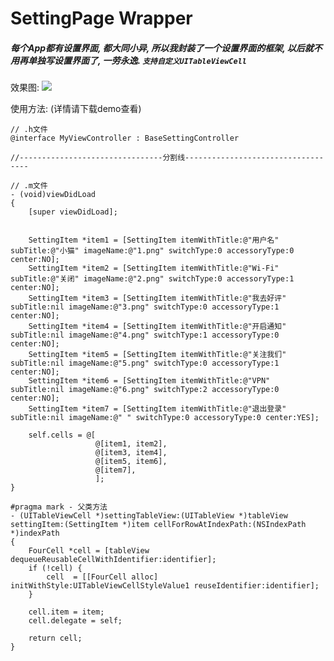 SettingPage Wrapper
================

##### 每个App都有设置界面, 都大同小异, 所以我封装了一个设置界面的框架, 以后就不用再单独写设置界面了, 一劳永逸. `支持自定义UITableViewCell`

效果图: ![](http://7sbo4v.com1.z0.glb.clouddn.com/213213.png)

使用方法: (详情请下载demo查看)

	// .h文件      
	@interface MyViewController : BaseSettingController
	
	//--------------------------------分割线-----------------------------------
	
	// .m文件
	- (void)viewDidLoad
	{
		[super viewDidLoad];
	
	
		SettingItem *item1 = [SettingItem itemWithTitle:@"用户名" subTitle:@"小猫" imageName:@"1.png" switchType:0 accessoryType:0 center:NO];
		SettingItem *item2 = [SettingItem itemWithTitle:@"Wi-Fi" subTitle:@"关闭" imageName:@"2.png" switchType:0 accessoryType:1 center:NO];
		SettingItem *item3 = [SettingItem itemWithTitle:@"我去好评" subTitle:nil imageName:@"3.png" switchType:0 accessoryType:1 center:NO];
		SettingItem *item4 = [SettingItem itemWithTitle:@"开启通知" subTitle:nil imageName:@"4.png" switchType:1 accessoryType:0 center:NO];
		SettingItem *item5 = [SettingItem itemWithTitle:@"关注我们" subTitle:nil imageName:@"5.png" switchType:0 accessoryType:1 center:NO];
		SettingItem *item6 = [SettingItem itemWithTitle:@"VPN" subTitle:nil imageName:@"6.png" switchType:2 accessoryType:0 center:NO];
		SettingItem *item7 = [SettingItem itemWithTitle:@"退出登录" subTitle:nil imageName:@" " switchType:0 accessoryType:0 center:YES];
	
		self.cells = @[
					   @[item1, item2],
					   @[item3, item4],
					   @[item5, item6],
					   @[item7],
					   ];
	}
	
	#pragma mark - 父类方法
	- (UITableViewCell *)settingTableView:(UITableView *)tableView settingItem:(SettingItem *)item cellForRowAtIndexPath:(NSIndexPath *)indexPath
	{
		FourCell *cell = [tableView dequeueReusableCellWithIdentifier:identifier];
		if (!cell) {
			cell  = [[FourCell alloc] initWithStyle:UITableViewCellStyleValue1 reuseIdentifier:identifier];
		}
	
		cell.item = item;
		cell.delegate = self;
	
		return cell;
	}